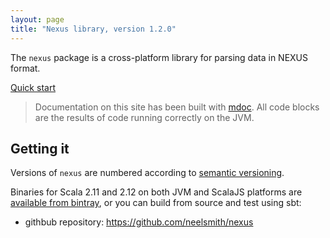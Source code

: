 ```yaml
---
layout: page
title: "Nexus library, version 1.2.0"
---
```




The `nexus` package is a cross-platform library for parsing data in NEXUS format.


[Quick start](./quick/)

> Documentation on this site has been built with [mdoc](https://scalameta.org/mdoc/).  All code blocks are the results of code running correctly on the JVM.


## Getting it

Versions of `nexus` are numbered according to [semantic versioning](https://semver.org/).

Binaries for Scala 2.11 and 2.12 on both JVM and ScalaJS platforms are [available from bintray](https://bintray.com/neelsmith/maven/nexus), or you can build from source and test using sbt:

- githbub repository: <https://github.com/neelsmith/nexus>
